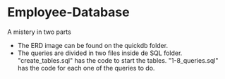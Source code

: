 # Employee-Database
A mistery in two parts

- The ERD image can be found on the quickdb folder.
- The queries are divided in two files inside de SQL folder. "create_tables.sql" has the code to start the tables. "1-8_queries.sql" has the code for each one of the queries to do.
